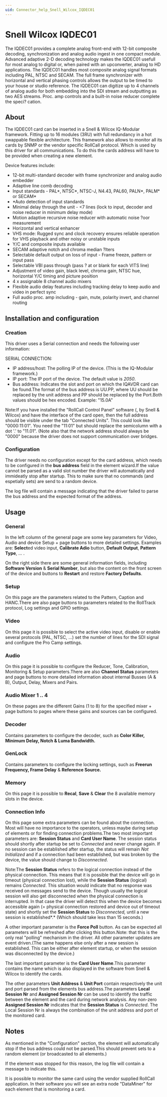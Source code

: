 ```yaml
---
uid: Connector_help_Snell_Wilcox_IQDEC01
---
```


# Snell Wilcox IQDEC01

The IQDEC01 provides a complete analog front-end with 12-bit composite decoding, synchronization and analog audio ingest in one compact module. Advanced adaptive 2-D decoding technology makes the IQDEC01 usefull for most analog to digital or, when paired with an upconverter, analog to HD applications. The IQDEC01 handles most composite analog signal formats including PAL, NTSC and SECAM. The full frame synchronizer with horizontal and vertical phasing controls allows the output to be timed to your house or studio reference. The IQDEC01 can digitize up to 4 channels of analog audio for both embedding into the SDI stream and outputting as two AES streams. Proc. amp controls and a built-in noise reducer complete the speci? cation.

## About

The IQDEC01 card can be inserted in a Snell & Wilcox IQ-Modular framework. Fitting up to 16 modules (3RU) with full redundancy in a hot swappable flexible architecture. This framework also allows to monitor all its cards by SNMP or the vendor specific RollCall protocol. Which is used by this driver for all communications. To do this the cards address will have to be provided when creating a new element.

Device features include:

- 12-bit multi-standard decoder with frame synchronizer and analog audio embedder
- Adaptive line comb decoding
- Input standards - PAL\*, NTSC\*, NTSC-J, N4.43, PAL60, PALN\*, PALM\* or SECAM\*
- \*Auto detection of input standards
- Minimal delay through the unit - \<7 lines (lock to input, decoder and noise reducer in minimum delay mode)
- Motion adaptive recursive noise reducer with automatic noise ?oor measurement
- Horizontal and vertical enhancer
- VHS mode: Rugged sync and clock recovery ensures reliable operation for VHS playback and other noisy or unstable inputs
- Y/C and composite inputs available
- SECAM adaptive notch and chroma median ?lters
- Selectable default output on loss of input - Frame freeze, pattern or input pass
- Selectable VBI pass through (pass ? at or blank for each VITS line)
- Adjustment of video gain, black level, chroma gain, NTSC hue, horizontal Y/C timing and picture position
- 4 x assignable 8 channel audio mixers
- Flexible audio delay features including tracking delay to keep audio and video in perfect sync
- Full audio proc. amp including - gain, mute, polarity invert, and channel routing

## Installation and configuration

### Creation

This driver uses a Serial connection and needs the following user information:

SERIAL CONNECTION:

- IP address/host: The polling IP of the device. (This is the IQ-Modular framework.)
- IP port: The IP port of the device. The default value is *2050*.
- Bus address: Indicates the slot and port on which the IQAVDR card can be found.The format of the bus address is UU.PP, where UU should be replaced by the unit address and PP should be replaced by the Port.Both values should be hex encoded. Example: "15.0A"

Note:If you have installed the "RollCall Control Panel" software (, by Snell & Wilcox) and have the interface of the card open, then the full address should be visible under the tab "Connected Units". This could look like "0000:11:01". You need the "11:01" but should replace the semicolumn with a dot '.' to "11.01". (Note also that the network address should always be "0000" because the driver does not support communication over bridges.

### Configuration

The driver needs no configuration except for the card address, which needs to be configured in the **bus address** field in the element wizard.If the value cannot be parsed as a valid slot number the driver will automatically and immideatly stop after startup. This to make sure that no commands (and espetially sets) are send to a random device.

The log file will contain a message indicating that the driver failed to parse the bus address and the expected format of the address.

## Usage

### General

In the left column of the general page are some key parameters for Video, Audio and device Setup + page buttons to more detailed settings. Examples are: **Select**ed video input, **Calibrate Adio** button, **Default Output**, **Pattern Type**, ... .

On the right side there are some general information fields, including **Software Version** & **Serial Number**, but also the content on the front screen of the device and buttons to **Restart** and restore **Factory Defaults**.

### Setup

On this page are the parameters related to the Pattern, Caption and HANC.There are also page buttons to parameters related to the RollTrack protocol, Log settings and GPIO settings.

### Video

On this page it is possible to select the active video input, disable or enable several protocols (PAL, NTSC, ...) set the number of lines for the SDI signal and configure the Pro Camp settings.

### Audio

On this page it is possible to configure the Reducer, Tone, Calibration, Monitoring & Setup parameters.There are also **Channel Status** parameters and page buttons to more detailed information about internal Busses (A & B), Output, Delay, Mixers and Pairs.

### Audio Mixer 1 .. 4

On these pages are the different Gains (1 to 8) for the specified mixer + page buttons to pages where these gains and sources can be configured.

### Decoder

Contains parameters to configure the decoder, such as **Color Killer, Minimum Delay, Notch & Luma Bandwidth.**

### GenLock

Contains parameters to configure the locking settings, such as **Freerun Frequency, Frame Delay** & **Reference Source.**

### Memory

On this page it is possible to **Recal**, **Save** & **Clear** the 8 available memory slots in the device.

### Connection Info

On this page some extra parameters can be found about the connection. Most will have no importance to the operators, unless maybe during setup of elements or for finding connection problems.The two most important parameters are: **Session Status** and **Card User Name**. The session status should shortly after startup be set to *Connected* and never change again. If no session can be established after startup, the status will remain *Not Initialized* and if a connection had been established, but was broken by the device, the value should change to *Disconnected*.

Note:The **Session Status** refers to the logical connection instead of the physical connection. This means that it is possible that the device will go in timeout (physical connection lost), while the **Session Status** (logical) remains *Connected*. This situation would indicate that no response was received on messages send to the device. Though usually the logical session will also get disconnected when the physical connection is interrupted. In that case the driver will detect this when the device becomes accessible again (= physical connection restored and device out of timeout state) and shortly set the **Session Status** to *Disconnected,* until a new session is established*.* (Which should take less than 15 seconds.)

A other important parameter is the **Force Poll** button. As can be expected all parameters will be refreshed after clicking this button.Note: that this is the only real "polling" mechanism in the driver. All other parameter updates are event driven.(The same happens else only after a new session is established. This can be either after element startup, or when the session was disconnected by the device.)

The last important parameter is the **Card User Name**.This parameter contains the name which is also displayed in the software from Snell & Wilcox to identify the cards.

The other parameters **Unit Address** & **Unit Port** contain respectively the unit and port parsed from the elements bus address.The parameters **Local Session Nr** and **Assigned Session Nr** can be used to identify the traffic between the element and the card during network analysis. Any non-zero **Assigned Session Nr** indicates that the **Session Status** is *Connected*. The Local Session Nr is always the combination of the unit address and port of the monitored card.

## Notes

As mentioned in the "Configuration" section, the element will automatically stop if the bus address could not be parsed.This should prevent sets to a random element (or broadcasted to all elements.)

If the element was stopped for this reason, the log file will contain a message to indicate this.

It is possible to monitor the same card using the vendor supplied RollCall application. In their software you will see an extra node "DataMiner" for each element that is monitoring a card.
